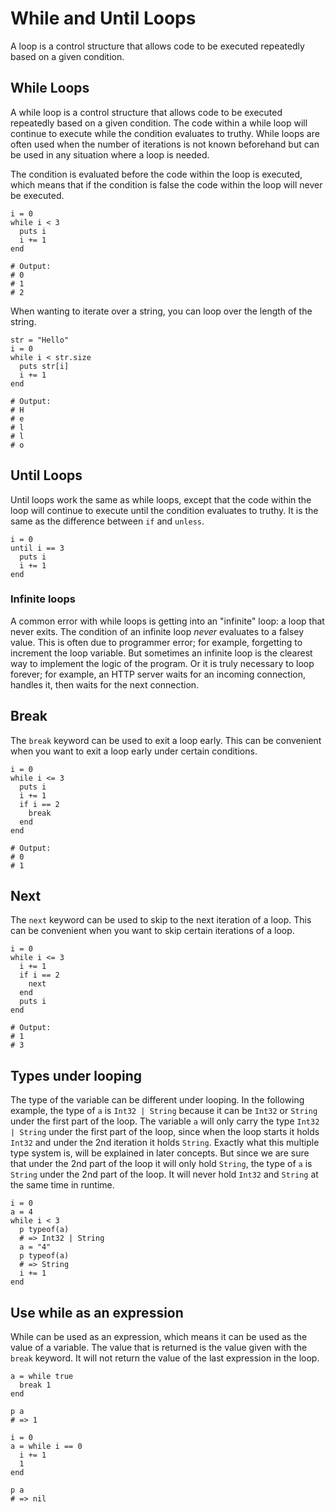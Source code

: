# While and Until Loops

A loop is a control structure that allows code to be executed repeatedly based on a given condition.

## While Loops

A while loop is a control structure that allows code to be executed repeatedly based on a given condition.
The code within a while loop will continue to execute while the condition evaluates to truthy.
While loops are often used when the number of iterations is not known beforehand but can be used in any situation where a loop is needed.

The condition is evaluated before the code within the loop is executed, which means that if the condition is false the code within the loop will never be executed.

```crystal
i = 0
while i < 3
  puts i
  i += 1
end

# Output:
# 0
# 1
# 2
```

When wanting to iterate over a string, you can loop over the length of the string.

```crystal
str = "Hello"
i = 0
while i < str.size
  puts str[i]
  i += 1
end

# Output:
# H
# e
# l
# l
# o
```

## Until Loops

Until loops work the same as while loops, except that the code within the loop will continue to execute until the condition evaluates to truthy.
It is the same as the difference between `if` and `unless`.

```crystal
i = 0
until i == 3
  puts i
  i += 1
end
```

### Infinite loops

A common error with while loops is getting into an "infinite" loop: a loop that never exits.
The condition of an infinite loop _never_ evaluates to a falsey value.
This is often due to programmer error; for example, forgetting to increment the loop variable.
But sometimes an infinite loop is the clearest way to implement the logic of the program.
Or it is truly necessary to loop forever; for example, an HTTP server waits for an incoming connection, handles it, then waits for the next connection.

## Break

The `break` keyword can be used to exit a loop early.
This can be convenient when you want to exit a loop early under certain conditions.

```crystal
i = 0
while i <= 3
  puts i
  i += 1
  if i == 2
    break
  end
end

# Output:
# 0
# 1
```

## Next

The `next` keyword can be used to skip to the next iteration of a loop.
This can be convenient when you want to skip certain iterations of a loop.

```crystal
i = 0
while i <= 3
  i += 1
  if i == 2
    next
  end
  puts i
end

# Output:
# 1
# 3
```

## Types under looping

The type of the variable can be different under looping.
In the following example, the type of `a` is `Int32 | String` because it can be `Int32` or `String` under the first part of the loop.
The variable `a` will only carry the type `Int32 | String` under the first part of the loop, since when the loop starts it holds `Int32` and under the 2nd iteration it holds `String`.
Exactly what this multiple type system is, will be explained in later concepts.
But since we are sure that under the 2nd part of the loop it will only hold `String`, the type of `a` is `String` under the 2nd part of the loop.
It will never hold `Int32` and `String` at the same time in runtime.

```crystal
i = 0
a = 4
while i < 3
  p typeof(a)
  # => Int32 | String
  a = "4"
  p typeof(a)
  # => String
  i += 1
end
```

## Use while as an expression

While can be used as an expression, which means it can be used as the value of a variable.
The value that is returned is the value given with the `break` keyword.
It will not return the value of the last expression in the loop.

```crystal
a = while true
  break 1
end

p a
# => 1

i = 0
a = while i == 0
  i += 1
  1
end

p a
# => nil
```

[while]: https://crystal-lang.org/reference/latest/syntax_and_semantics/while.html
[until]: https://crystal-lang.org/reference/latest/syntax_and_semantics/until.html
[break]: https://crystal-lang.org/reference/latest/syntax_and_semantics/break.html
[next]: https://crystal-lang.org/reference/latest/syntax_and_semantics/next.html
